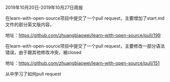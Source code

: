 2019年10月20日-2019年10月27日周报

在learn-with-open-source项目中提交了一个pull request，主要增加了start.md文件的部分英文版内容，

地址：https://github.com/zhuangbiaowei/learn-with-open-source/pull/199

在learn-with-open-source项目中提交了一个pull request，主要修改一部分语法错误，由于跟其他修改冲突，被closed

地址：https://github.com/zhuangbiaowei/learn-with-open-source/pull/151

从中学习了如何pull request
